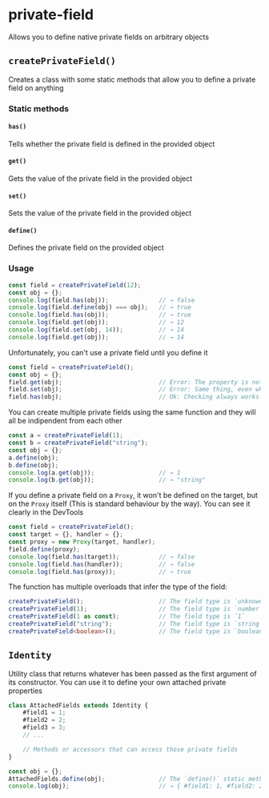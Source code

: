 
# private-field
Allows you to define native private fields on arbitrary objects

## `createPrivateField()`
Creates a class with some static methods that allow you to define a private field on anything

### Static methods

#### `has()`
Tells whether the private field is defined in the provided object

#### `get()`
Gets the value of the private field in the provided object

#### `set()`
Sets the value of the private field in the provided object

#### `define()`
Defines the private field on the provided object

### Usage
```ts
const field = createPrivateField(12);
const obj = {};
console.log(field.has(obj));              // → false
console.log(field.define(obj) === obj);   // → true
console.log(field.has(obj));              // → true
console.log(field.get(obj));              // → 12
console.log(field.set(obj, 14));          // → 14
console.log(field.get(obj));              // → 14
```
Unfortunately, you can't use a private field until you define it
```ts
const field = createPrivateField();
const obj = {};
field.get(obj);                           // Error: The property is not defined on the object
field.set(obj);                           // Error: Same thing, even when setting it
field.has(obj);                           // Ok: Checking always works
```
You can create multiple private fields using the same function and they will all be indipendent from each other
```ts
const a = createPrivateField(1);
const b = createPrivateField("string");
const obj = {};
a.define(obj);
b.define(obj);
console.log(a.get(obj));                  // → 1
console.log(b.get(obj));                  // → "string"
```
If you define a private field on a `Proxy`, it won't be defined on the target, but on the `Proxy` itself (This is standard behaviour by the way).
You can see it clearly in the DevTools
```ts
const field = createPrivateField();
const target = {}, handler = {};
const proxy = new Proxy(target, handler);
field.define(proxy);
console.log(field.has(target));           // → false
console.log(field.has(handler));          // → false
console.log(field.has(proxy));            // → true
```
The function has multiple overloads that infer the type of the field:
```ts
createPrivateField();                     // The field type is `unknown`
createPrivateField(1);                    // The field type is `number`
createPrivateField(1 as const);           // The field type is `1`
createPrivateField("string");             // The field type is `string`
createPrivateField<boolean>();            // The field type is `boolean | undefined` since I didn't pass the initial value
```

## `Identity`
Utility class that returns whatever has been passed as the first argument of its constructor.
You can use it to define your own attached private properties
```ts
class AttachedFields extends Identity {
    #field1 = 1;
    #field2 = 2;
    #field3 = 3;
    // ...

    // Methods or accessors that can access those private fields
}

const obj = {};
AttachedFields.define(obj);               // The `define()` static method is on the base class
console.log(obj);                         // → { #field1: 1, #field2: 2, #field3: 3 }
```
